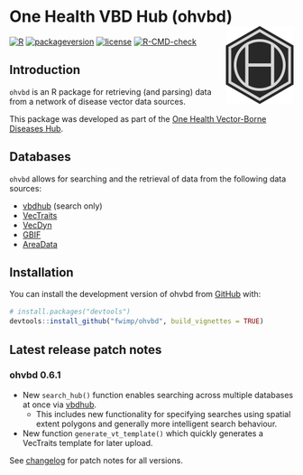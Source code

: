 
<!-- force push by editing this number: 41 -->

<!-- README.md is generated from README.Rmd. Please edit that file -->

<!-- Build with devtools::build_readme() -->

# One Health VBD Hub (ohvbd) <a href="https://fwimp.github.io/ohvbd/"><img src="man/figures/logo-6.png" align="right" width="120" alt="ohvbd website" /></a>

<!-- # One Health VBD Hub - R Package -->

<!-- badges: start -->

[![R](https://img.shields.io/badge/R%3E%3D-4.1.0-6666ff.svg?style=for-the-badge)](https://cran.r-project.org/)
[![packageversion](https://img.shields.io/badge/Package%20version-0.6.1.9000-orange.svg?style=for-the-badge)](commits/master)
[![license](https://img.shields.io/badge/license-GPL--3-blue.svg?style=for-the-badge)](https://www.gnu.org/licenses/gpl-3.0.en.html)
[![R-CMD-check](https://github.com/fwimp/ohvbd/actions/workflows/R-CMD-check.yaml/badge.svg)](https://github.com/fwimp/ohvbd/actions/workflows/R-CMD-check.yaml)
<!-- badges: end -->

## Introduction

`ohvbd` is an R package for retrieving (and parsing) data from a network
of disease vector data sources.

This package was developed as part of the [One Health Vector-Borne
Diseases Hub](https://vbdhub.org).

## Databases

`ohvbd` allows for searching and the retrieval of data from the
following data sources:

- [vbdhub](https://vbdhub.org) (search only)
- [VecTraits](https://vectorbyte.crc.nd.edu/vectraits-explorer)
- [VecDyn](https://vectorbyte.crc.nd.edu/vecdyn-datasets)
- [GBIF](https://www.gbif.org/)
- [AreaData](https://pearselab.github.io/areadata/)

## Installation

You can install the development version of ohvbd from
[GitHub](https://github.com/fwimp/ohvbd) with:

``` r
# install.packages("devtools")
devtools::install_github("fwimp/ohvbd", build_vignettes = TRUE)
```

## Latest release patch notes

<!-- These are auto-pulled from NEWS.md  -->

### ohvbd 0.6.1

- New `search_hub()` function enables searching across multiple
  databases at once via [vbdhub](https://vbdhub.org).
  - This includes new functionality for specifying searches using
    spatial extent polygons and generally more intelligent search
    behaviour.
- New function `generate_vt_template()` which quickly generates a
  VecTraits template for later upload.

See [changelog](https://fwimp.github.io/ohvbd/news/index.html) for patch
notes for all versions.
